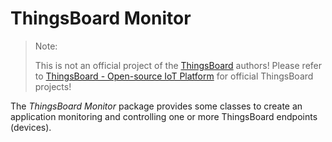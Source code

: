 # ThingsBoard Monitor

> Note: 
> 
> This is not an official project of the [
ThingsBoard](https://thingsboard.io/) authors! Please refer to [ThingsBoard - Open-source IoT Platform](https://github.com/thingsboard) for official ThingsBoard projects!

The _ThingsBoard Monitor_ package provides some classes to create an application monitoring and controlling
one or more ThingsBoard endpoints (devices).
